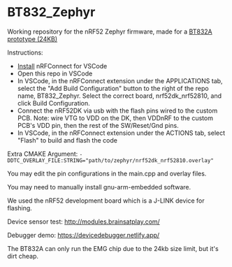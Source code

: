 # BT832_Zephyr
Working repository for the nRF52 Zephyr firmware, made for a [BT832A prototype (24KB)](https://github.com/moothyknight/nRF52-Biosensing-Boards/tree/main/CAD/BT832_OLD)

Instructions:
- [Install](https://nrfconnect.github.io/vscode-nrf-connect/) nRFConnect for VSCode
- Open this repo in VSCode
- In VSCode, in the nRFConnect extension under the APPLICATIONS tab, select the "Add Build Configuration" button to the right of the repo name, BT832_Zephyr. Select the correct board, nrf52dk_nrf52810, and click Build Configuration.
- Connect the nRF52DK via usb with the flash pins wired to the custom PCB. Note: wire VTG to VDD on the DK, then VDDnRF to the custom PCB's VDD pin, then the rest of the SW/Reset/Gnd pins.
- In VSCode, in the nRFConnect extension under the ACTIONS tab, select "Flash" to build and flash the code

Extra CMAKE Argument:
`-DDTC_OVERLAY_FILE:STRING="path/to/zephyr/nrf52dk_nrf52810.overlay"`

You may edit the pin configurations in the main.cpp and overlay files.

You may need to manually install gnu-arm-embedded software. 

We used the nRF52 development board which is a J-LINK device for flashing.


Device sensor test: http://modules.brainsatplay.com/

Debugger demo: https://devicedebugger.netlify.app/ 

The BT832A can only run the EMG chip due to the 24kb size limit, but it's dirt cheap.


